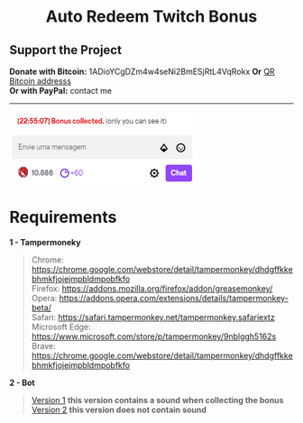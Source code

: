 <h1 align="center">Auto Redeem Twitch Bonus</h1>
<p align="center">
    

</p>

## Support the Project <br>
**Donate with Bitcoin:** 1ADioYCgDZm4w4seNi2BmESjRtL4VqRokx **Or** <a href="https://raw.githubusercontent.com/Felipefury/pxspace-bot/master/ignore_folder/qr.png">QR Bitcoin addresss</a><br>
**Or with PayPal:** contact me

<hr> </hr>

![bot image](https://github.com/Felipefury/Auto-Redeem-Twitch-Bonus/blob/master/bot.png?raw=true)

# Requirements

**1 - Tampermoneky**

> Chrome: https://chrome.google.com/webstore/detail/tampermonkey/dhdgffkkebhmkfjojejmpbldmpobfkfo <br>
> Firefox: https://addons.mozilla.org/firefox/addon/greasemonkey/ <br>
> Opera: https://addons.opera.com/extensions/details/tampermonkey-beta/ <br>
> Safari: https://safari.tampermonkey.net/tampermonkey.safariextz <br>
> Microsoft Edge: https://www.microsoft.com/store/p/tampermonkey/9nblggh5162s <br>
> Brave: https://chrome.google.com/webstore/detail/tampermonkey/dhdgffkkebhmkfjojejmpbldmpobfkfo <br>

**2 - Bot**

> [Version 1](https://github.com/Felipefury/Auto-Redeem-Twitch-Bonus/raw/master/src/with_sound/index.user.js) **this version contains a sound when collecting the bonus** <br>
> [Version 2](https://github.com/Felipefury/Auto-Redeem-Twitch-Bonus/raw/master/src/no_sound/index.user.js) **this version does not contain sound**
